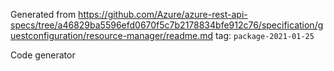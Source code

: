 Generated from https://github.com/Azure/azure-rest-api-specs/tree/a46829ba5596efd0670f5c7b2178834bfe912c76/specification/guestconfiguration/resource-manager/readme.md tag: `package-2021-01-25`

Code generator 


